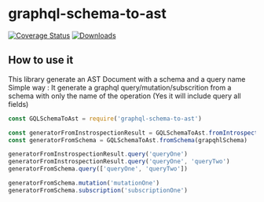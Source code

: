 # graphql-schema-to-ast

<!-- [![Build Status](https://travis-ci.org/LuxChanLu/graphql-schema-to-ast.svg?branch=master)](https://travis-ci.org/LuxChanLu/graphql-schema-to-ast) -->
[![Coverage Status](https://coveralls.io/repos/github/LuxChanLu/graphql-schema-to-ast/badge.svg?branch=master)](https://coveralls.io/github/LuxChanLu/graphql-schema-to-ast?branch=master)
[![Downloads](https://img.shields.io/npm/dm/graphql-schema-to-ast.svg)](https://www.npmjs.com/package/graphql-schema-to-ast)

## How to use it

This library generate an AST Document with a schema and a query name
Simple way :
It generate a graphql query/mutation/subscrition from a schema with only the name of the operation (Yes it will include query all fields)

```js
const GQLSchemaToAst = require('graphql-schema-to-ast')

const generatorFromInstrospectionResult = GQLSchemaToAst.fromIntrospection(introspectionQueryResult, optionalBuildClientSchemaOption)
const generatorFromSchema = GQLSchemaToAst.fromSchema(grapqhlSchema)

generatorFromInstrospectionResult.query('queryOne')
generatorFromInstrospectionResult.query('queryOne', 'queryTwo')
generatorFromSchema.query(['queryOne', 'queryTwo'])

generatorFromSchema.mutation('mutationOne')
generatorFromSchema.subscription('subscriptionOne')
```
